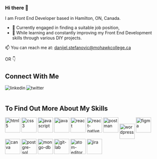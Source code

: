 ### Hi there 👋

I am Front End Developer based in Hamilton, ON, Canada.  
  
  - 🔭 Currently engaged in finding a suitable job position, 
  - 🌱 While learning and constantly improving my Front End Development skills through various DIY projects. 
  
📫 You can reach me at: danijel.stefanovic@mohawkcollege.ca 


OR 👇


## Connect With Me
[<img align="left" alt="linkedin" src="https://img.shields.io/badge/linkedin-%230077B5.svg?&style=for-the-badge&logo=linkedin&logoColor=white" />](https://www.linkedin.com/in/danijel-stefanovic/)
[<img align="left" alt="twitter" src="https://img.shields.io/badge/twitter-%231DA1F2.svg?&style=for-the-badge&logo=twitter&logoColor=white" />](https://twitter.com/)

<br>  
<br>

## To Find Out More About My Skills 


<img height="50px"  alt="html5" src="https://img.shields.io/badge/html5-white?style=for-the-badge&logo=html5&labelColor=grey" /> 
<img height="50px"  alt="css3" src="https://img.shields.io/badge/css3-white?style=for-the-badge&logo=css3&logoColor=lightblue&labelColor=grey" />
<img height="50px"  alt="javascript" src="https://img.shields.io/badge/javascript-white?style=for-the-badge&logo=javascript&labelColor=grey" />
<img height="50px"  alt="java" src="https://img.shields.io/badge/java-white?style=for-the-badge&logo=java&logoColor=lightblue&labelColor=grey" />
<img height="50px" alt="react" src="https://img.shields.io/badge/react-white?style=for-the-badge&logo=react&labelColor=grey" />    
<img height="50px" alt="react-native" src="https://img.shields.io/badge/react native-white?style=for-the-badge&logo=react&labelColor=grey" />
<img height="50px" alt="postman" src="https://img.shields.io/badge/postman-white?style=for-the-badge&logo=postman&labelColor=grey" /> 
<img height="50px" align="center" alt="wordpress" src="https://img.shields.io/badge/wordpress-white?style=for-the-badge&logo=wordpress&logoColor=lightblue&labelColor=grey" /> 
<img height="50px"   alt="figma" src="https://img.shields.io/badge/figma-white?style=for-the-badge&logo=figma&labelColor=grey" />    
<img height="50px"  alt="canva" src="https://img.shields.io/badge/canva-white?style=for-the-badge&logo=canva&labelColor=grey" />  
<img height="50px"  alt="postgre-sql" src="https://img.shields.io/badge/postgresql-white?style=for-the-badge&logo=postgresql&logoColor=lightblue&labelColor=grey"/>
<img height="50px"  alt="mongo-db" src="https://img.shields.io/badge/mongodb-white?style=for-the-badge&logo=mongodb&labelColor=grey" />    
<img height="50px" alt="git-lab" src="https://img.shields.io/badge/gitlab-white?style=for-the-badge&logo=gitlab&labelColor=grey" />
<img height="50px"  alt="atom-editor" src="https://img.shields.io/badge/atom editor-white?style=for-the-badge&logo=atom&logoColor=lightgreen&labelColor=grey" />  
<img height="50px"  alt="jira" src="https://img.shields.io/badge/jira-white?style=for-the-badge&logo=jira&logoColor=lightblue&labelColor=grey" />




 
 
